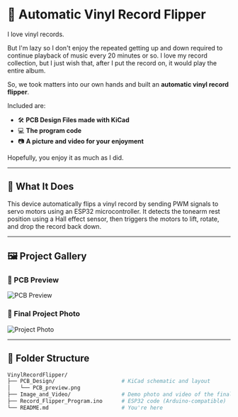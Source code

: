 # 🎵 Automatic Vinyl Record Flipper

I love vinyl records.

But I'm lazy so I don't enjoy the repeated getting up and down required to continue playback of music every 20 minutes or so. I love my record collection, but I just wish that, after I put the record on, it would play the entire album.

So, we took matters into our own hands and built an **automatic vinyl record flipper**.

Included are:
- 🛠️ **PCB Design Files made with KiCad**
- 💻 **The program code**
- 📷 **A picture and video for your enjoyment**

Hopefully, you enjoy it as much as I did.

---

## 🧠 What It Does

This device automatically flips a vinyl record by sending PWM signals to servo motors using an ESP32 microcontroller. It detects the tonearm rest position using a Hall effect sensor, then triggers the motors to lift, rotate, and drop the record back down.

---

## 🖼️ Project Gallery

### 🔧 PCB Preview  
![PCB Preview](PCB_Design/PCB_preview.png)

### 📸 Final Project Photo  
![Project Photo](Image_and_Video/IMG_6376.jpeg)

---

## 📁 Folder Structure

```bash
VinylRecordFlipper/
├── PCB_Design/                     # KiCad schematic and layout
│   └── PCB_preview.png
├── Image_and_Video/                # Demo photo and video of the final product
├── Record_Flipper_Program.ino      # ESP32 code (Arduino-compatible)
└── README.md                       # You're here
